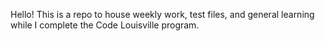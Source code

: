 Hello! This is a repo to house weekly work, test files, and general 
learning while I complete the Code Louisville program.
